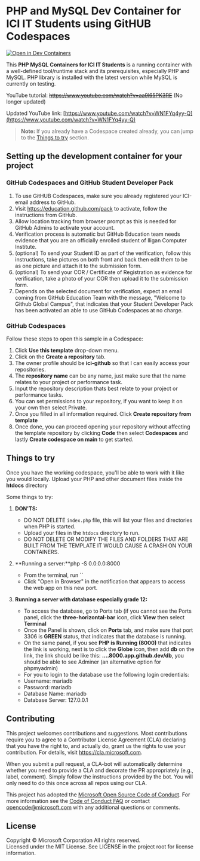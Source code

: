 # PHP and MySQL Dev Container for ICI IT Students using GitHUB Codespaces

[![Open in Dev Containers](https://img.shields.io/static/v1?label=Dev%20Containers&message=Open&color=blue&logo=visualstudiocode)](https://vscode.dev/redirect?url=vscode://ms-vscode-remote.remote-containers/cloneInVolume?url=https://github.com/microsoft/vscode-remote-try-php)

This **PHP MySQL Containers for ICI IT Students** is a running container with a well-defined tool/runtime stack and its prerequisites, especially PHP and MySQL. PHP library is installed with the latest version while MySQL is currently on testing.

YouTube tutorial: ~~https://www.youtube.com/watch?v=aa9l65PK3RE~~ (No longer updated)

Updated YouTube link: [https://www.youtube.com/watch?v=WN1FYq4yy-Q](https://www.youtube.com/watch?v=WN1FYq4yy-Q)

> **Note:** If you already have a Codespace created already, you can jump to the [Things to try](#things-to-try) section.

## Setting up the development container for your project
### GitHub Codespaces and GitHub Student Developer Pack
1. To use GitHUB Codespaces, make sure you already registered your ICI-email address to GitHub.
2. Visit https://education.github.com/pack to activate, follow the instructions from GitHub.
3. Allow location tracking from browser prompt as this is needed for GitHub Admins to activate your account.
4. Verification process is automatic but GitHub Education team needs evidence that you are an officially enrolled student of Iligan Computer Institute.
5. (optional) To send your Student ID as part of the verification, follow this instructions, take pictures on both front and back then edit them to be as one picture and attach it to the submission form.
6. (optional) To send your COR / Certificate of Registration as evidence for verification, take a photo of your COR then upload it to the submission form.
7. Depends on the selected document for verification, expect an email coming from GitHub Education Team with the message, "Welcome to Github Global Campus", that indicates that your Student Developer Pack has been activated an able to use GitHub Codespaces at no charge.

### GitHub Codespaces
Follow these steps to open this sample in a Codespace:
1. Click **Use this template** drop-down menu.
2. Click on the **Create a repository** tab.
3. The owner profile should be **ici-github** so that I can easily access your repositories.
4. The **repository name** can be any name, just make sure that the name relates to your project or performance task.
5. Input the repository description thats best relate to your project or performance tasks.
6. You can set permissions to your repository, if you want to keep it on your own then select Private.
7. Once you filled in all information required. Click **Create repository from template**
8. Once done, you can proceed opening your repository without affecting the template repository by clicking **Code** then select **Codespaces** and lastly **Create codespace on main** to get started.

## Things to try

Once you have the working codespace, you'll be able to work with it like you would locally.
Upload your PHP and other document files inside the **htdocs** directory

Some things to try:

1. **DON'TS:**
   - DO NOT DELETE `index.php` file, this will list your files and directories when PHP is started.
   - Upload your files in the `htdocs` directory to run.
   - DO NOT DELETE OR MODIFY THE FILES AND FOLDERS THAT ARE BUILT FROM THE TEMPLATE IT WOULD CAUSE A CRASH ON YOUR CONTAINERS.

1. **Running a server:**php -S 0.0.0.0:8000
   - From the terminal, run ``
   - Click "Open in Browser" in the notification that appears to access the web app on this new port.
1. **Running a server with database especially grade 12:**
   - To access the database, go to Ports tab (if you cannot see the Ports panel, click the **three-horizontal-bar** icon, click **View** then select **Terminal**
   - Once the Panel is shown, click on **Ports** tab, and make sure that port 3306 is **GREEN** status, that indicates that the database is running.
   - On the same panel, if you see **PHP is Running (8000)** that indicates the link is working, next is to click the **Globe** icon, then add **db** on the link, the link should be like this: **....8000.app.github.dev/db**, you should be able to see Adminer (an alternative option for phpmyadmin)
   - For you to login to the database use the following login credentials:
   - Username: mariadb
   - Password: mariadb
   - Database Name: mariadb
   - Database Server: 127.0.0.1
     
## Contributing

This project welcomes contributions and suggestions. Most contributions require you to agree to a
Contributor License Agreement (CLA) declaring that you have the right to, and actually do, grant us
the rights to use your contribution. For details, visit https://cla.microsoft.com.

When you submit a pull request, a CLA-bot will automatically determine whether you need to provide
a CLA and decorate the PR appropriately (e.g., label, comment). Simply follow the instructions
provided by the bot. You will only need to do this once across all repos using our CLA.

This project has adopted the [Microsoft Open Source Code of Conduct](https://opensource.microsoft.com/codeofconduct/).
For more information see the [Code of Conduct FAQ](https://opensource.microsoft.com/codeofconduct/faq/) or
contact [opencode@microsoft.com](mailto:opencode@microsoft.com) with any additional questions or comments.

## License

Copyright © Microsoft Corporation All rights reserved.<br />
Licensed under the MIT License. See LICENSE in the project root for license information.
